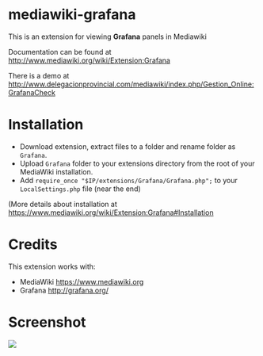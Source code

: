 # mediawiki-grafana

This is an extension for viewing **Grafana** panels in Mediawiki

Documentation can be found at http://www.mediawiki.org/wiki/Extension:Grafana

There is a demo at http://www.delegacionprovincial.com/mediawiki/index.php/Gestion_Online:GrafanaCheck

# Installation

- Download extension, extract files to a folder and rename folder as `Grafana`.
- Upload `Grafana` folder to your extensions directory from the root of your MediaWiki installation.
- Add `require_once "$IP/extensions/Grafana/Grafana.php";` to your `LocalSettings.php` file (near the end)

(More details about installation at https://www.mediawiki.org/wiki/Extension:Grafana#Installation

# Credits
This extension works with:
- MediaWiki https://www.mediawiki.org
- Grafana http://grafana.org/

# Screenshot
![](https://upload.wikimedia.org/wikipedia/mediawiki/7/7b/Grafana_Screenshot.png)

